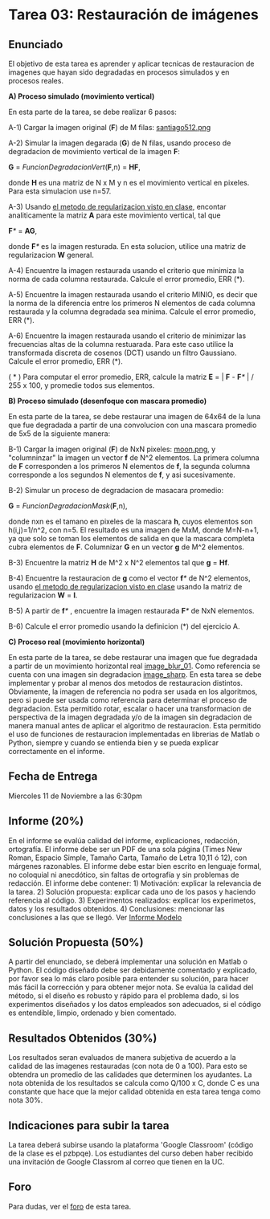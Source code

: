 


# Tarea 03: Restauración de imágenes

## Enunciado
El objetivo de esta tarea es aprender y aplicar tecnicas de restauracion de imagenes que hayan sido degradadas en procesos simulados y en procesos reales.

**A) Proceso simulado (movimiento vertical)**

En esta parte de la tarea, se debe realizar 6 pasos:
 
A-1) Cargar la imagen original (**F**) de M filas: [santiago512.png](https://github.com/domingomery/imagenes/blob/master/tareas/Tarea_03/santiago512.png)

A-2) Simular la imagen degarada (**G**) de N filas, usando proceso de degradacion de movimiento vertical de la imagen **F**: 
 
 **G** = _FuncionDegradacionVert_(**F**,n) = **HF**, 
 
 donde **H** es una matriz de N x M y n es el movimiento vertical en pixeles. Para esta simulacion use n=57.

A-3) Usando [el metodo de regularizacion visto en clase](https://github.com/domingomery/imagenes#clase-19-ma-20-oct-2020), encontar analiticamente la matriz **A** para este movimiento vertical, tal que 
 
 **F**_*_ = **AG**, 
 
 donde **F**_*_ es la imagen resturada. En esta solucion, utilice una matriz de regularizacion **W** general.
 
A-4) Encuentre la imagen restaurada usando el criterio que minimiza la norma de cada columna restaurada. Calcule el error promedio, ERR (*).

A-5) Encuentre la imagen restaurada usando el criterio MINIO, es decir que la norma de la diferencia entre los primeros N elementos de cada columna restaurada y la columna degradada sea minima. Calcule el error promedio, ERR (*).

A-6) Encuentre la imagen restaurada usando el criterio de minimizar las frecuencias altas de la columna restuarada. Para este caso utilice la transformada discreta de cosenos (DCT) usando un filtro Gaussiano. Calcule el error promedio, ERR (*).


( * ) Para computar el error promedio, ERR, calcule la matriz **E** = | **F** - **F**_*_ | / 255 x 100, y promedie todos sus elementos.


**B) Proceso simulado (desenfoque con mascara promedio)**

 En esta parte de la tarea, se debe restaurar una imagen de 64x64 de la luna que fue degradada a partir de una convolucion con una mascara promedio de 5x5 de la siguiente manera:

B-1) Cargar la imagen original (**F**) de NxN pixeles: [moon.png](https://github.com/domingomery/imagenes/blob/master/tareas/Tarea_03/moon.png), y "columninzar" la imagen un vector **f** de N^2 elementos. La primera columna de **F** corresponden a los primeros N elementos de **f**, la segunda columna corresponde a los segundos N elementos de **f**, y asi sucesivamente.
 
B-2) Simular un proceso de degradacion de masacara promedio: 
 
 **G** = _FuncionDegradacionMask_(**F**,n), 
 
 donde nxn es el tamano en pixeles de la mascara **h**, cuyos elementos son h(i,j)=1/n^2, con n=5. El resultado es una imagen de MxM, donde M=N-n+1, ya que solo se toman los elementos de salida en que la mascara completa cubra elementos de **F**. Columnizar **G** en un vector **g** de M^2 elementos.

B-3) Encuentre la matriz **H** de M^2 x N^2 elementos tal que **g** = **Hf**.

B-4) Encuentre la restauracion de **g** como el vector **f**_*_  de N^2 elementos, usando [el metodo de regularizacion visto en clase](https://github.com/domingomery/imagenes#clase-19-ma-20-oct-2020) usando la matriz de regularizacion **W** = **I**.

B-5) A partir de **f**_*_ , encuentre la imagen restaurada **F**_*_ de NxN elementos.

B-6) Calcule el error promedio usando la definicion (*) del ejercicio A. 
 
 
 



**C) Proceso real (movimiento horizontal)**

 En esta parte de la tarea, se debe restaurar una imagen que fue degradada a partir de un movimiento horizontal real [image_blur_01](https://github.com/domingomery/imagenes/blob/master/tareas/Tarea_03/image_blur_01.png). Como referencia se cuenta con una imagen sin degradacion [image_sharp](https://github.com/domingomery/imagenes/blob/master/tareas/Tarea_03/image_sharp.png). En esta tarea se debe implementar y probar al menos dos metodos de restauracion distintos. Obviamente, la imagen de referencia no podra ser usada en los algoritmos, pero si puede ser usada como referencia para determinar el proceso de degradacion. Esta permitido rotar, escalar o hacer una transformacion de perspectiva de la imagen degradada y/o de la imagen sin degradacion  de manera manual antes de aplicar el algoritmo de restauracion. Esta permitido el uso de funciones de restauracion implementadas en librerias de Matlab o Python, siempre y cuando se entienda bien y se pueda explicar correctamente en el informe.



## Fecha de Entrega
Miercoles 11 de Noviembre a las 6:30pm

## Informe (20%)
En el informe se evalúa calidad del informe, explicaciones, redacción, ortografía. El informe debe ser un PDF de una sola página (Times New Roman, Espacio Simple, Tamaño Carta, Tamaño de Letra 10,11 ó 12), con márgenes razonables. El informe debe estar bien escrito en lenguaje formal, no coloquial ni anecdótico, sin faltas de ortografía y sin problemas de redacción. El informe debe contener: 1) Motivación: explicar la relevancia de la tarea. 2) Solución propuesta: explicar cada uno de los pasos y haciendo referencia al código. 3) Experimentos realizados: explicar los experimetos, datos y los resultados obtenidos. 4) Conclusiones: mencionar las conclusiones a las que se llegó. Ver [Informe Modelo](https://github.com/domingomery/imagenes/blob/master/tareas/TareaModelo.pdf)

## Solución Propuesta (50%)
A partir del enunciado, se deberá implementar una solución en Matlab o Python. El código diseñado debe ser debidamente comentado y explicado, por favor sea lo más claro posible para entender su solución, para hacer más fácil la corrección y para obtener mejor nota. Se evalúa la calidad del método, si el diseño es robusto y rápido para el problema dado, si los experimentos diseñados y los datos empleados son adecuados, si el código es entendible, limpio, ordenado y bien comentado.

## Resultados Obtenidos (30%)
Los resultados seran evaluados de manera subjetiva de acuerdo a la calidad de las imagenes restauradas (con nota de 0 a 100). Para esto se obtendra un promedio de las calidades que determinen los ayudantes. La nota obtenida de los resultados se calcula como Q/100 x C, donde C es una constante que hace que la mejor calidad obtenida en esta tarea tenga como nota 30%. 


## Indicaciones para subir la tarea
La tarea deberá subirse usando la plataforma 'Google Classroom' (código de la clase es el pzbpqe). Los estudiantes del curso deben haber recibido una invitación de Google Classrom al correo que tienen en la UC.

## Foro
Para dudas, ver el [foro](https://github.com/domingomery/imagenes/issues/11) de esta tarea.
